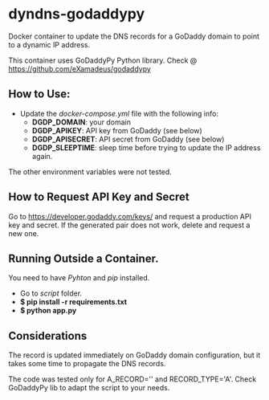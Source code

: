 # dyndns-godaddypy

Docker container to update the DNS records for a GoDaddy domain to point to a dynamic IP address.

This container uses GoDaddyPy Python library. Check @ https://github.com/eXamadeus/godaddypy 

## How to Use:

- Update the *docker-compose.yml* file with the following info:
  - **DGDP_DOMAIN**: your domain
  - **DGDP_APIKEY**: API key from GoDaddy (see below)
  - **DGDP_APISECRET**: API secret from GoDaddy (see below)
  - **DGDP_SLEEPTIME**: sleep time before trying to update the IP address again.

The other environment variables were not tested. 

## How to Request API Key and Secret

Go to https://developer.godaddy.com/keys/ and request a production API key and secret. If the generated pair does not work, delete and request a new one.

## Running Outside a Container.

You need to have *Pyhton* and *pip* installed.

- Go to *script* folder.
- **$ pip install -r requirements.txt**
- **$ python app.py**

## Considerations

The record is updated immediately on GoDaddy domain configuration, but it takes some time to propagate the DNS records.

The code was tested only for A_RECORD='' and RECORD_TYPE='A'. Check GoDaddyPy lib to adapt the script to your needs.
